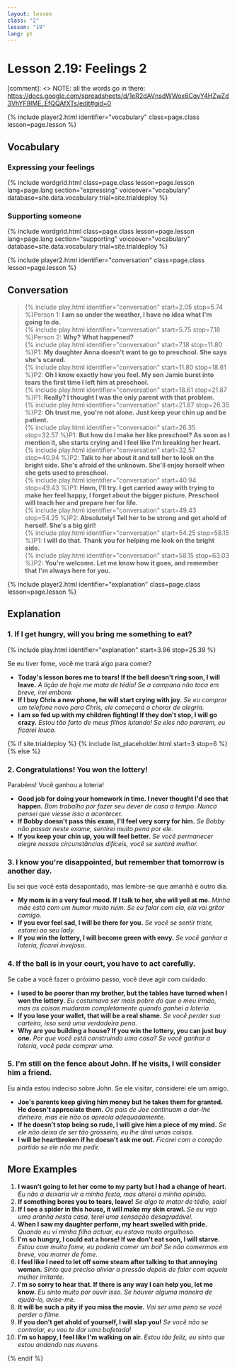 ```yaml
---
layout: lesson
class: "2"
lesson: "19"
lang: pt
---
```



# Lesson 2.19: Feelings 2

[comment]: <> NOTE: all the words go in there: https://docs.google.com/spreadsheets/d/1eR2dAVnsdWWox6CqvY4HZwZd3VhYF9IME_EfQQAfXTs/edit#gid=0

{% include player2.html identifier="vocabulary" class=page.class lesson=page.lesson %}
## Vocabulary 


### Expressing your feelings

{% include wordgrid.html 
		class=page.class 
		lesson=page.lesson 
		lang=page.lang
		section="expressing"
		voiceover="vocabulary"
		database=site.data.vocabulary 
		trial=site.trialdeploy %}
		

### Supporting someone 

{% include wordgrid.html 
		class=page.class 
		lesson=page.lesson 
		lang=page.lang
		section="supporting"
		voiceover="vocabulary"
		database=site.data.vocabulary 
		trial=site.trialdeploy %}
		


{% include player2.html identifier="conversation" class=page.class lesson=page.lesson %}

## Conversation

> {% include play.html identifier="conversation" start=2.05 stop=5.74 %}Person 1: **I am so under the weather, I have no idea what I'm going to do.**   
> {% include play.html identifier="conversation" start=5.75 stop=7.18 %}Person 2: **Why? What happened?**    
> {% include play.html identifier="conversation" start=7.18 stop=11.80 %}P1: **My daughter Anna doesn't want to go to preschool. She says she's scared.**    
> {% include play.html identifier="conversation" start=11.80 stop=18.61 %}P2: **Oh I know exactly how you feel. My son Jamie burst into tears the first time I left him at preschool.**  
> {% include play.html identifier="conversation" start=18.61 stop=21.87 %}P1: **Really? I thought I was the only parent with that problem.**  
> {% include play.html identifier="conversation" start=21.87 stop=26.35 %}P2: **Oh trust me, you're not alone. Just keep your chin up and be patient.**  
> {% include play.html identifier="conversation" start=26.35 stop=32.57 %}P1: **But how do I make her like preschool? As soon as I mention it, she starts crying and I feel like I'm breaking her heart.**  
> {% include play.html identifier="conversation" start=32.57 stop=40.94 %}P2: **Talk to her about it and tell her to look on the bright side. She's afraid of the unknown. She'll enjoy herself when she gets used to preschool.**  
> {% include play.html identifier="conversation" start=40.94 stop=49.43 %}P1: **Hmm, I'll try. I get carried away with trying to make her feel happy, I forget about the bigger picture. Preschool will teach her and prepare her for life.**  
> {% include play.html identifier="conversation" start=49.43 stop=54.25 %}P2: **Absolutely! Tell her to be strong and get ahold of herself. She's a big girl!**  
> {% include play.html identifier="conversation" start=54.25 stop=58.15 %}P1: **I will do that. Thank you for helping me look on the bright side.**  
> {% include play.html identifier="conversation" start=58.15 stop=63.03 %}P2: **You're welcome. Let me know how it goes, and remember that I'm always here for you.**     



{% include player2.html identifier="explanation" class=page.class lesson=page.lesson %}

## Explanation
### 1. If I get hungry, will you bring me something to eat?
{% include play.html identifier="explanation" start=3.96 stop=25.39 %} 

Se eu tiver fome, você me trará algo para comer?

- **Today's lesson bores me to tears! If the bell doesn't ring soon, I will leave.** *A lição de hoje me mata de tédio! Se a campana não toca em breve, irei embora.*
- **If I buy Chris a new phone, he will start crying with joy.** *Se eu comprar um telefone novo para Chris, ele começará a chorar de alegria.*
- **I am so fed up with my children fighting! If they don't stop, I will go crazy.** *Estou tão farto de meus filhos lutando! Se eles não pararem, eu ficarei louco.* 


{% if site.trialdeploy %}
  {% include list_placeholder.html start=3 stop=6 %}
  {% else %}


### 2. Congratulations! You won the lottery!

Parabéns! Você ganhou a loteria!

- **Good job for doing your homework in time. I never thought I'd see that happen.** *Bom trabalho por fazer seu dever de casa a tempo. Nunca pensei que viesse isso a acontecer.*
- **If Bobby doesn't pass this exam, I'll feel very sorry for him.** *Se Bobby não passar neste exame, sentirei muito pena por ele.*
- **If you keep your chin up, you will feel better.** *Se você permanecer alegre nessas circunstâncias difíceis, você se sentirá melhor.*

### 3. I know you're disappointed, but remember that tomorrow is another day.
Eu sei que você está desapontado, mas lembre-se que amanhã é outro dia.

- **My mom is in a very foul mood. If I talk to her, she will yell at me.** *Minha mãe está com um humor muito ruim. Se eu falar com ela, ela vai gritar comigo.*
- **If you ever feel sad, I will be there for you.** *Se você se sentir triste, estarei ao seu lady.*
- **If you win the lottery, I will become green with envy.** *Se você ganhar a loteria, ficarei invejoso.*

### 4. If the ball is in your court, you have to act carefully.

Se cabe a você fazer o próximo passo, você deve agir com cuidado.

- **I used to be poorer than my brother, but the tables have turned when I won the lottery.** *Eu costumava ser mais pobre do que o meu irmão, mas as coisas mudaram completamente quando ganhei a loteria.*
- **If you lose your wallet, that will be a real shame.** *Se você perder sua carteira, isso será uma verdadeira pena.*
- **Why are you building a house? If you win the lottery, you can just buy one.** *Por que você está construindo uma casa? Se você ganhar a loteria, você pode comprar uma.*

### 5. I'm still on the fence about John. If he visits, I will consider him a friend.

Eu ainda estou indeciso sobre John. Se ele visitar, considerei ele um amigo.

- **Joe's parents keep giving him money but he takes them for granted. He doesn't appreciate them.** *Os pais de Joe continuam a dar-lhe dinheiro, mas ele não os aprecia adequadamente.*
- **If he doesn’t stop being so rude, I will give him a piece of my mind.** *Se ele não deixa de ser tão grosseiro, eu lhe direi umas coisas.*
- **I will be heartbroken if he doesn't ask me out.** *Ficarei com o coração partido se ele não me pedir.*

## More Examples

1. **I wasn't going to let her come to my party but I had a change of heart.** *Eu não a deixaria vir a minha festa, mas alterei a minha opinião.*
2. **If something bores you to tears, leave!** *Se algo te matar de tédio, saia!*
3. **If I see a spider in this house, it will make my skin crawl.** *Se eu vejo uma aranha nesta casa, terei uma sensação desagradável.*
4. **When I saw my daughter perform, my heart swelled with pride.** *Quando eu vi minha filha actuar, eu estava muito orgulhoso.*
5. **I'm so hungry, I could eat a horse! If we don't eat soon, I will starve.** *Estou com muita fome, eu poderia comer um boi! Se não comermos em breve, vou morrer de fome.*
6. **I feel like I need to let off some steam after talking to that annoying woman.** *Sinto que preciso aliviar a pressão depois de falar com aquela mulher irritante.*
7. **I'm so sorry to hear that. If there is any way I can help you, let me know.** *Eu sinto muito por ouvir isso. Se houver alguma maneira de ajudá-lo, avise-me.*
8. **It will be such a pity if you miss the movie.** *Vai ser uma pena se você perder o filme.*
9. **If you don't get ahold of yourself, I will slap you!** *Se você não se controlar, eu vou te dar uma bofetada!*
10. **I'm so happy, I feel like I'm walking on air.** *Estou tão feliz, eu sinto que estou andando nas nuvens.*



{% endif %}
